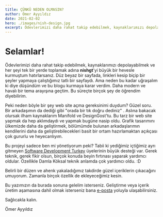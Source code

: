 ```yaml
---
title: ÇÜNKÜ NEDEN OLMASIN?
author: Ömer Ayyıldız
date: 2021-02-02
hero: ./images/nish-design.jpg
excerpt: Ödevlerimizi daha rahat takip edebilmek, kaynaklarımızı depolayabilmek ve her şeyi tek bir yerde toplamak adına nishgt'yi büyük bir hevesle kurmuştum hatırlarsanız. Düz beyaz bir sayfada, linkleri kesip biçip bir şeyler yapmaya çalıştığımız tatlı bir sayfaydı.
---
```


# Selamlar!
Ödevlerimizi daha rahat takip edebilmek, kaynaklarımızı depolayabilmek ve her şeyi tek bir yerde toplamak adına **nishgt**'yi büyük bir hevesle kurmuştum hatırlarsanız. Düz beyaz bir sayfada, linkleri kesip biçip bir şeyler yapmaya çalıştığımız tatlı bir sayfaydı. Ama neden bu kadar uğraşalım ki diye düşündüm ve bu blogu kurmaya karar verdim. Daha modern ve havalı bir tema arayışına geçtim. Bu süreçte birçok şey de öğrendim diyebilirim.

Peki neden böyle bir şey web site açma gereksinimi duydum? Güzel soru. Bir arkadaşımın da dediği gibi "orada bir tık doğru dediniz" . Aslına bakacak olursak ilham kaynaklarım Manifold ve DesignGost'tu. Bu tarz bir web site yapmak da hep aklımdaydı ve yapmak bugüne nasip oldu. Grafik tasarımını ülkemizde daha da geliştirmek, bölümümde bulunan arkadaşlarımın kendilerini daha da geliştirebilecekleri basit bir ortam hazırlamaktan açıkçası çok gururlu ve heyecanlıyım.

Bu projeyi sadece ben mi yönetiyorum peki? Tabii ki yediğimiz içtiğimiz ayrı gitmeyen [Software Development Turkey](https://discord.gg/DsX5ZCw) üyelerinin büyük desteği var. Gerek teknik, gerek fikir olsun, birçok konuda beyin fırtınası yaparak yardımcı oldular. Özellikle Damla Köksal teknik anlamda çok yardımcı oldu. :D

Belirli bir düzen ve ahenk yakaladığımız takdirde güzel içeriklerin çıkacağını umuyorum. Zamanla birçok özellik de ekleyeceğimiz kesin.

Bu yazımızın da burada sonuna gelelim isterseniz. Geliştirme veya içerik üretim aşamasına dahil olmak isterseniz bana [e-posta](mailto:oayyildiz416@gmail.com) yoluyla ulaşabilirsiniz.

Sağlıcakla kalın.

Ömer Ayyıldız
